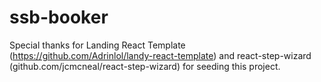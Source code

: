 # ssb-booker

Special thanks for Landing React Template (https://github.com/Adrinlol/landy-react-template) and react-step-wizard (github.com/jcmcneal/react-step-wizard) for seeding this project. 
